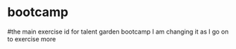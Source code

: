 # bootcamp
#the main exercise id for talent garden bootcamp I am changing it as I go on to exercise more
